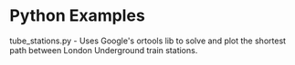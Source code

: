 # Python Examples 
tube_stations.py - Uses Google's ortools lib to solve and plot the shortest path between London Underground train stations.
